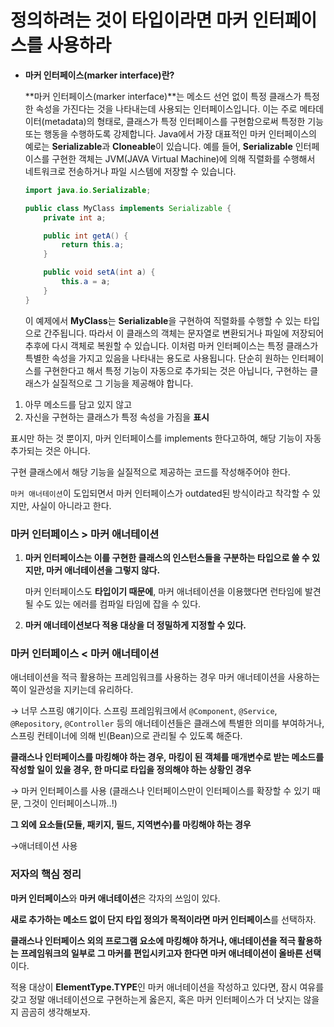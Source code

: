 # 정의하려는 것이 타입이라면 마커 인터페이스를 사용하라

- **마커 인터페이스(marker interface)란?**
    
    **마커 인터페이스(marker interface)**는 메소드 선언 없이 특정 클래스가 특정한 속성을 가진다는 것을 나타내는데 사용되는 인터페이스입니다. 이는 주로 메타데이터(metadata)의 형태로, 클래스가 특정 인터페이스를 구현함으로써 특정한 기능 또는 행동을 수행하도록 강제합니다.
    Java에서 가장 대표적인 마커 인터페이스의 예로는 **Serializable**과 **Cloneable**이 있습니다.
    예를 들어, **Serializable** 인터페이스를 구현한 객체는 JVM(JAVA Virtual Machine)에 의해 직렬화를 수행해서 네트워크로 전송하거나 파일 시스템에 저장할 수 있습니다.
    
    ```java
    import java.io.Serializable;
    
    public class MyClass implements Serializable {
        private int a;
    
        public int getA() {
            return this.a;
        }
    
        public void setA(int a) {
            this.a = a;
        }
    }
    ```
    
    이 예제에서 **MyClass**는 **Serializable**을 구현하여 직렬화를 수행할 수 있는 타입으로 간주됩니다. 따라서 이 클래스의 객체는 문자열로 변환되거나 파일에 저장되어 추후에 다시 객체로 복원할 수 있습니다.
    이처럼 마커 인터페이스는 특정 클래스가 특별한 속성을 가지고 있음을 나타내는 용도로 사용됩니다. 단순히 원하는 인터페이스를 구현한다고 해서 특정 기능이 자동으로 추가되는 것은 아닙니다, 구현하는 클래스가 실질적으로 그 기능을 제공해야 합니다.
    
1. 아무 메소드를 담고 있지 않고
2. 자신을 구현하는 클래스가 특정 속성을 가짐을 **표시**

표시만 하는 것 뿐이지, 마커 인터페이스를 implements 한다고하여, 해당 기능이 자동 추가되는 것은 아니다.

구현 클래스에서 해당 기능을 실질적으로 제공하는 코드를 작성해주어야 한다.

`마커 애너테이션`이 도입되면서 마커 인터페이스가 outdated된 방식이라고 착각할 수 있지만, 사실이 아니라고 한다.

### 마커 인터페이스 > 마커 애너테이션

1. **마커 인터페이스는 이를 구현한 클래스의 인스턴스들을 구분하는 타입으로 쓸 수 있지만, 마커 애너테이션을 그렇지 않다.**
    
    마커 인터페이스도 **타입이기 때문에**, 마커 애너테이션을 이용했다면 런타임에 발견될 수도 있는 에러를 컴파일 타임에 잡을 수 있다.
    
2. **마커 애너테이션보다 적용 대상을 더 정밀하게 지정할 수 있다.**

### 마커 인터페이스 < 마커 애너테이션

애너테이션을 적극 활용하는 프레임워크를 사용하는 경우 마커 애너테이션을 사용하는 쪽이 일관성을 지키는데 유리하다.

→ 너무 스프링 얘기이다. 스프링 프레임워크에서 `@Component`, `@Service`, `@Repository`, `@Controller` 등의 애너테이션들은 클래스에 특별한 의미를 부여하거나, 스프링 컨테이너에 의해 빈(Bean)으로 관리될 수 있도록 해준다.

**클래스나 인터페이스를 마킹해야 하는 경우, 마킹이 된 객체를 매개변수로 받는 메소드를 작성할 일이 있을 경우, 한 마디로 타입을 정의해야 하는 상황인 경우**

→ 마커 인터페이스를 사용 (클래스나 인터페이스만이 인터페이스를 확장할 수 있기 때문, 그것이 인터페이스니까..!)

**그 외에 요소들(모듈, 패키지, 필드, 지역변수)를 마킹해야 하는 경우**

→애너테이션 사용

### 저자의 핵심 정리

**마커 인터페이스**와 **마커 애너테이션**은 각자의 쓰임이 있다.

**새로 추가하는 메소드 없이 단지 타입 정의가 목적이라면 마커 인터페이스**를 선택하자.

**클래스나 인터페이스 외의 프로그램 요소에 마킹해야 하거나, 애너테이션을 적극 활용하는 프레임워크의 일부로 그 마커를 편입시키고자 한다면 마커 애너테이션이 올바른 선택**이다.

적용 대상이 **ElementType.TYPE**인 마커 애너테이션을 작성하고 있다면, 잠시 여유를 갖고 정말 애너테이션으로 구현하는게 옳은지, 혹은 마커 인터페이스가 더 낫지는 않을지 곰곰히 생각해보자.
